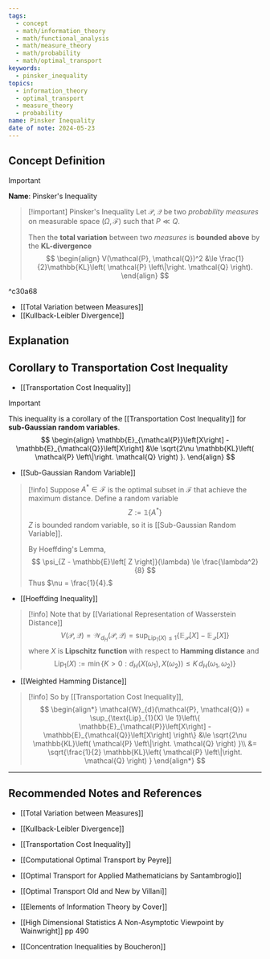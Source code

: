 ```yaml
---
tags:
  - concept
  - math/information_theory
  - math/functional_analysis
  - math/measure_theory
  - math/probability
  - math/optimal_transport
keywords:
  - pinsker_inequality
topics:
  - information_theory
  - optimal_transport
  - measure_theory
  - probability
name: Pinsker Inequality
date of note: 2024-05-23
---
```


## Concept Definition

>[!important]
>**Name**: Pinsker's Inequality

>[!important] Pinsker's Inequality
>Let $\mathcal{P}, \mathcal{Q}$ be two *probability measures* on measurable space $(\Omega, \mathscr{F})$ such that $P \ll Q.$ 
>
>Then the **total variation** between two *measures* is **bounded above** by the **KL-divergence**
>$$
> \begin{align}
> V(\mathcal{P}, \mathcal{Q})^2 &\le \frac{1}{2}\mathbb{KL}\left( \mathcal{P} \left\|\right. \mathcal{Q} \right).
> \end{align}
>$$ 

^c30a68


- [[Total Variation between Measures]]
- [[Kullback-Leibler Divergence]]

## Explanation



## Corollary to Transportation Cost Inequality

- [[Transportation Cost Inequality]]

>[!important]
>This inequality is a corollary of the [[Transportation Cost Inequality]] for **sub-Gaussian random variables**.
>$$
> \begin{align}
> \mathbb{E}_{\mathcal{P}}\left[X\right] - \mathbb{E}_{\mathcal{Q}}\left[X\right] &\le \sqrt{2\nu \mathbb{KL}\left( \mathcal{P} \left\|\right.  \mathcal{Q} \right)  }. 
> \end{align}
>$$ 

- [[Sub-Gaussian Random Variable]]

>[!info]
>Suppose $A^{*} \in \mathscr{F}$ is the optimal subset in $\mathscr{F}$ that achieve the maximum distance. Define a random variable
>$$
>Z := \mathbb{1}\left\{ A^{*} \right\}
>$$
>$Z$ is bounded random variable, so it is [[Sub-Gaussian Random Variable]]. 
>
>By Hoeffding's Lemma, 
>$$
>\psi_{Z -  \mathbb{E}\left[ Z \right]}(\lambda) \le \frac{\lambda^2}{8}
>$$
>Thus $\nu = \frac{1}{4}.$

- [[Hoeffding Inequality]]

>[!info]
>Note that by [[Variational Representation of Wasserstein Distance]]
>$$
>V(\mathcal{P}, \mathcal{Q}) = \mathcal{W}_{d_{H}}(\mathcal{P}, \mathcal{Q}) = \sup_{\text{Lip}_{1}(X) \le 1}\left\{ \mathbb{E}_{\mathcal{P}}\left[X\right] - \mathbb{E}_{\mathcal{Q}}\left[X\right] \right\}  
>$$
>where $X$ is **Lipschitz function** with respect to **Hamming distance** and
>$$
>\text{Lip}_{1}(X):= \min\left\{ K >0: d_{H}(X(\omega_{1}), X(\omega_{2})) \le K\,d_{H}(\omega_{1}, \omega_{2}) \right\}
>$$

- [[Weighted Hamming Distance]]

>[!info]
>So by [[Transportation Cost Inequality]], 
>$$
>\begin{align*}
>\mathcal{W}_{d}(\mathcal{P}, \mathcal{Q}) = \sup_{\text{Lip}_{1}(X) \le 1}\left\{ \mathbb{E}_{\mathcal{P}}\left[X\right] - \mathbb{E}_{\mathcal{Q}}\left[X\right] \right\}  &\le \sqrt{2\nu \mathbb{KL}\left( \mathcal{P} \left\|\right.  \mathcal{Q} \right)  }\\
>&= \sqrt{\frac{1}{2}  \mathbb{KL}\left( \mathcal{P} \left\|\right.  \mathcal{Q} \right)  }
\end{align*}
>$$




-----------
##  Recommended Notes and References

- [[Total Variation between Measures]]
- [[Kullback-Leibler Divergence]]
- [[Transportation Cost Inequality]]


- [[Computational Optimal Transport by Peyre]]
- [[Optimal Transport for Applied Mathematicians by Santambrogio]]
- [[Optimal Transport Old and New by Villani]]
- [[Elements of Information Theory by Cover]]

- [[High Dimensional Statistics A Non-Asymptotic Viewpoint by Wainwright]] pp 490
- [[Concentration Inequalities by Boucheron]]